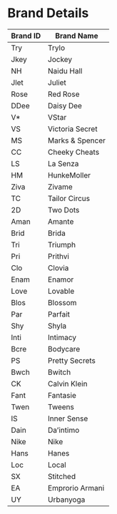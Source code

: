 # Brand Details

| Brand ID | Brand Name | 
|----|------|
| Try | Trylo | 
| Jkey | Jockey | 
| NH | Naidu Hall | 
| Jlet | Juliet | 
| Rose | Red Rose | 
| DDee | Daisy Dee |
| V* | VStar | 
| VS | Victoria Secret | 
| MS | Marks & Spencer | 
| CC | Cheeky Cheats | 
| LS | La Senza | 
| HM | HunkeMoller | 
| Ziva | Zivame | 
| TC | Tailor Circus | 
| 2D | Two Dots | 
| Aman | Amante | 
| Brid | Brida | 
| Tri | Triumph | 
| Pri | Prithvi | 
| Clo | Clovia | 
| Enam | Enamor | 
| Love | Lovable | 
| Blos | Blossom | 
| Par | Parfait | 
| Shy | Shyla | 
| Inti | Intimacy |
| Bcre | Bodycare |
| PS | Pretty Secrets | 
| Bwch | Bwitch |
| CK | Calvin Klein | 
| Fant | Fantasie |
| Twen | Tweens | 
| IS | Inner Sense |
| Dain | Da’intimo |
| Nike | Nike |
| Hans | Hanes |
| Loc | Local | 
| SX | Stitched | 
| EA | Emprorio Armani |
| UY | Urbanyoga |
